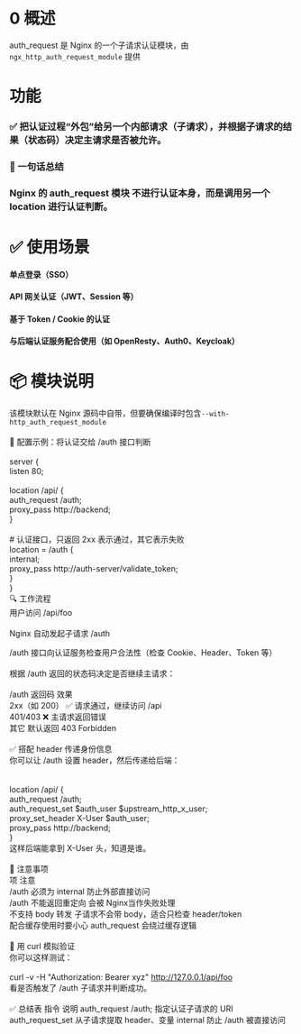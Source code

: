 # 0 概述<br>
auth_request 是 Nginx 的一个子请求认证模块，由 ```ngx_http_auth_request_module``` 提供<br>

# 功能
### ✅ 把认证过程“外包”给另一个内部请求（子请求），并根据子请求的结果（状态码）决定主请求是否被允许。<br>

### 🧠 一句话总结<br>
### Nginx 的 auth_request 模块 不进行认证本身，而是调用另一个 location 进行认证判断。<br>

# ✅ 使用场景<br>
#### 单点登录（SSO）<br>

#### API 网关认证（JWT、Session 等）<br>

#### 基于 Token / Cookie 的认证<br>

#### 与后端认证服务配合使用（如 OpenResty、Auth0、Keycloak）<br>

# 📦 模块说明<br>
该模块默认在 Nginx 源码中自带，但要确保编译时包含```--with-http_auth_request_module``` <br>
<br>
🔧 配置示例：将认证交给 /auth 接口判断<br>
<br>
server {<br>
    listen 80;<br>
<br>
    location /api/ {<br>
        auth_request /auth;<br>
        proxy_pass http://backend;<br>
    }<br>
<br>
    # 认证接口，只返回 2xx 表示通过，其它表示失败<br>
    location = /auth {<br>
        internal;<br>
        proxy_pass http://auth-server/validate_token;<br>
    }<br>
}<br>
🔍 工作流程<br>
用户访问 /api/foo<br>
<br>
Nginx 自动发起子请求 /auth<br>

/auth 接口向认证服务检查用户合法性（检查 Cookie、Header、Token 等）<br>
<br>
根据 /auth 返回的状态码决定是否继续主请求：<br>
<br>
/auth 返回码	效果<br>
2xx（如 200）	✅ 请求通过，继续访问 /api<br>
401/403	❌ 主请求返回错误<br>
其它	默认返回 403 Forbidden<br>
<br>
✅ 搭配 header 传递身份信息<br>
你可以让 /auth 设置 header，然后传递给后端：<br>
<br>
<br>
location /api/ {<br>
    auth_request /auth;<br>
    auth_request_set $auth_user $upstream_http_x_user;<br>
    proxy_set_header X-User $auth_user;<br>
    proxy_pass http://backend;<br>
}<br>
这样后端能拿到 X-User 头，知道是谁。<br>
<br>
🚨 注意事项<br>
项	注意<br>
/auth 必须为 internal	防止外部直接访问<br>
/auth 不能返回重定向	会被 Nginx当作失败处理<br>
不支持 body 转发	子请求不会带 body，适合只检查 header/token<br>
配合缓存使用时要小心	auth_request 会绕过缓存逻辑<br>
<br>
🧪 用 curl 模拟验证<br>
你可以这样测试：<br>
<br>
curl -v -H "Authorization: Bearer xyz" http://127.0.0.1/api/foo<br>
看是否触发了 /auth 子请求并判断成功。<br>
<br>
✅ 总结表
指令	说明
auth_request /auth;	指定认证子请求的 URI
auth_request_set	从子请求提取 header、变量
internal	防止 /auth 被直接访问
